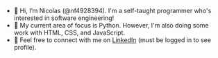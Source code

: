 - 👋 Hi, I’m Nicolas (@nf4928394). I'm a self-taught programmer who's interested in software engineering!
- 🌱 My current area of focus is Python. However, I'm also doing some work with HTML, CSS, and JavaScript.
- 💬 Feel free to connect with me on [LinkedIn](https://www.linkedin.com/in/nicolas-f-07810b181/) (must be logged in to see profile).

<!---
nf4928394/nf4928394 is a ✨ special ✨ repository because its `README.md` (this file) appears on your GitHub profile.
You can click the Preview link to take a look at your changes.
--->

